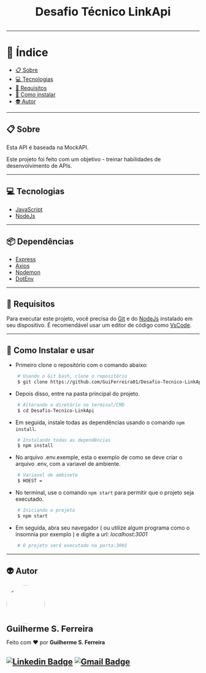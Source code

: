 <h3 align="center" style="font-size: 30px; font-weight: bold; margin-bottom: 32px">
  Desafio Técnico LinkApi
</h3>


---

# :bookmark_tabs: Índice

  - [:clipboard: Sobre](#clipboard-Sobre)
  - [:computer: Tecnologias](#computer-Tecnologias)
  - [:bookmark_tabs: Requisitos](#bookmark_tabs-Requisitos)
  - [:file_folder: Como instalar](#file_folder-Como-instalar-e-usar)
  - [:alien: Autor](#alien-Autor)


---

## :clipboard: Sobre

Esta API é baseada na MockAPI.

Este projeto foi feito com um objetivo - treinar habilidades de desenvolvimento de APIs.

---
## :computer: Tecnologias
* [JavaScript](https://www.javascript.com/)
* [NodeJs](https://www.nodejs.org/)

---
## :package: Dependências
* [Express](https://expressjs.com/pt-br/)
* [Axios](https://mozilla.github.io/nunjucks/)
* [Nodemon](https://nodemon.io/)
* [DotEnv](https://browsersync.io/)

---

## :bookmark_tabs: Requisitos
Para executar este projeto, você precisa do [Git](https://git-scm.com/) e do [NodeJs](https://nodejs.org/en/) instalado em seu dispositivo.
É recomendável usar um editor de código como [VsCode](https://code.visualstudio.com/).

---

## :file_folder: Como Instalar e usar
* Primeiro clone o repositório com o comando abaixo:
```bash
    # Usando o Git bash, clone o repositório
    $ git clone https://github.com/GuiFerreira01/Desafio-Tecnico-LinkApi.git
```

* Depois disso, entre na pasta principal do projeto.

```bash
    # Alterando o diretório no terminal/CMD
    $ cd Desafio-Tecnico-LinkApi
```
* Em seguida, instale todas as dependências usando o comando `npm install`.

```bash
    # Instalando todas as dependências
    $ npm install
```

* No arquivo .env.exemple, esta o exemplo de como se deve criar o arquivo .env, com a variavel de ambiente.

```bash
    # Variavel de ambinete
    $ HOEST = 
```


* No terminal, use o comando `npm start` para permitir que o projeto seja executado.

```bash
    # Iniciando o projeto
    $ npm start
```

* Em seguida, abra seu navegador ( ou utilize algum programa como o insomnia por exemplo ) e digite a url: *localhost:3001*

```bash
    # O projeto será executado na porta:3001

```
---

## :alien: Autor

 <img style="border-radius: 50%;" src="https://avatars.githubusercontent.com/u/88511664?v=4" width="100px;" alt=""/>
 <br />
 <sub><b style="font-size: 22px">Guilherme S. Ferreira</b></sub>

Feito com ❤️ por **Guilherme S. Ferreira**

[![Linkedin Badge](https://img.shields.io/badge/-Guilherme-blue?style=flat-square&logo=Linkedin&logoColor=white&link=https://www.linkedin.com/in/guilherme--ferreira/)](https://www.linkedin.com/in/guilherme--ferreira/)
[![Gmail Badge](https://img.shields.io/badge/-guilherme04ferreira03@gmail.com-c14438?style=flat-square&logo=Gmail&logoColor=white&link=mailto:guilherme04ferreira03@gmail.com)](mailto:g.dotnot@gmail.com)
---

